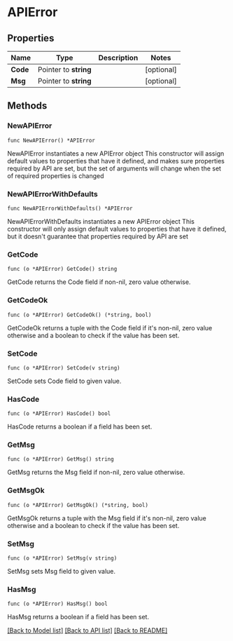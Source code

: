 # APIError

## Properties

Name | Type | Description | Notes
------------ | ------------- | ------------- | -------------
**Code** | Pointer to **string** |  | [optional] 
**Msg** | Pointer to **string** |  | [optional] 

## Methods

### NewAPIError

`func NewAPIError() *APIError`

NewAPIError instantiates a new APIError object
This constructor will assign default values to properties that have it defined,
and makes sure properties required by API are set, but the set of arguments
will change when the set of required properties is changed

### NewAPIErrorWithDefaults

`func NewAPIErrorWithDefaults() *APIError`

NewAPIErrorWithDefaults instantiates a new APIError object
This constructor will only assign default values to properties that have it defined,
but it doesn't guarantee that properties required by API are set

### GetCode

`func (o *APIError) GetCode() string`

GetCode returns the Code field if non-nil, zero value otherwise.

### GetCodeOk

`func (o *APIError) GetCodeOk() (*string, bool)`

GetCodeOk returns a tuple with the Code field if it's non-nil, zero value otherwise
and a boolean to check if the value has been set.

### SetCode

`func (o *APIError) SetCode(v string)`

SetCode sets Code field to given value.

### HasCode

`func (o *APIError) HasCode() bool`

HasCode returns a boolean if a field has been set.

### GetMsg

`func (o *APIError) GetMsg() string`

GetMsg returns the Msg field if non-nil, zero value otherwise.

### GetMsgOk

`func (o *APIError) GetMsgOk() (*string, bool)`

GetMsgOk returns a tuple with the Msg field if it's non-nil, zero value otherwise
and a boolean to check if the value has been set.

### SetMsg

`func (o *APIError) SetMsg(v string)`

SetMsg sets Msg field to given value.

### HasMsg

`func (o *APIError) HasMsg() bool`

HasMsg returns a boolean if a field has been set.


[[Back to Model list]](../README.md#documentation-for-models) [[Back to API list]](../README.md#documentation-for-api-endpoints) [[Back to README]](../README.md)


